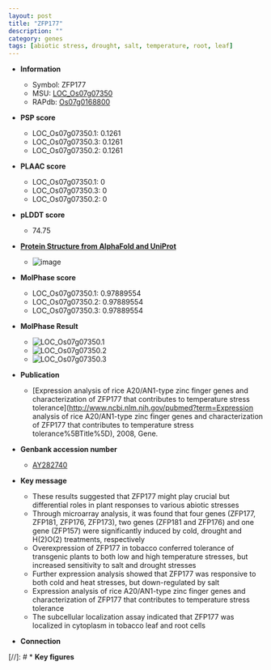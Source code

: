 ```yaml
---
layout: post
title: "ZFP177"
description: ""
category: genes
tags: [abiotic stress, drought, salt, temperature, root, leaf]
---
```


* **Information**  
    + Symbol: ZFP177  
    + MSU: [LOC_Os07g07350](http://rice.plantbiology.msu.edu/cgi-bin/ORF_infopage.cgi?orf=LOC_Os07g07350)  
    + RAPdb: [Os07g0168800](http://rapdb.dna.affrc.go.jp/viewer/gbrowse_details/irgsp1?name=Os07g0168800)  

* **PSP score**  
    + LOC_Os07g07350.1: 0.1261 
    + LOC_Os07g07350.3: 0.1261 
    + LOC_Os07g07350.2: 0.1261 

* **PLAAC score**  
    + LOC_Os07g07350.1: 0 
    + LOC_Os07g07350.3: 0 
    + LOC_Os07g07350.2: 0 

* **pLDDT score**
    + 74.75

* **[Protein Structure from AlphaFold and UniProt](https://www.uniprot.org/uniprotkb/Q7Y1W9/entry#structure)**
    + ![image](https://ricepsp.github.io/images/Q7/AF-Q7Y1W9-F1.png)

* **MolPhase score**
    + LOC_Os07g07350.1: 0.97889554
    + LOC_Os07g07350.2: 0.97889554
    + LOC_Os07g07350.3: 0.97889554

* **MolPhase Result**
    + ![LOC_Os07g07350.1](https://304243504.github.io/Pictures/LOC_Os07g/LOC_Os07g07350.1.png)
    + ![LOC_Os07g07350.2](https://304243504.github.io/Pictures/LOC_Os07g/LOC_Os07g07350.2.png)
    + ![LOC_Os07g07350.3](https://304243504.github.io/Pictures/LOC_Os07g/LOC_Os07g07350.3.png)

* **Publication**  
    + [Expression analysis of rice A20/AN1-type zinc finger genes and characterization of ZFP177 that contributes to temperature stress tolerance](http://www.ncbi.nlm.nih.gov/pubmed?term=Expression analysis of rice A20/AN1-type zinc finger genes and characterization of ZFP177 that contributes to temperature stress tolerance%5BTitle%5D), 2008, Gene.

* **Genbank accession number**  
    + [AY282740](http://www.ncbi.nlm.nih.gov/nuccore/AY282740)

* **Key message**  
    + These results suggested that ZFP177 might play crucial but differential roles in plant responses to various abiotic stresses
    + Through microarray analysis, it was found that four genes (ZFP177, ZFP181, ZFP176, ZFP173), two genes (ZFP181 and ZFP176) and one gene (ZFP157) were significantly induced by cold, drought and H(2)O(2) treatments, respectively
    + Overexpression of ZFP177 in tobacco conferred tolerance of transgenic plants to both low and high temperature stresses, but increased sensitivity to salt and drought stresses
    + Further expression analysis showed that ZFP177 was responsive to both cold and heat stresses, but down-regulated by salt
    + Expression analysis of rice A20/AN1-type zinc finger genes and characterization of ZFP177 that contributes to temperature stress tolerance
    + The subcellular localization assay indicated that ZFP177 was localized in cytoplasm in tobacco leaf and root cells

* **Connection**  

[//]: # * **Key figures**  


